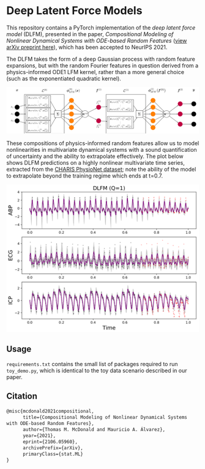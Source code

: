 # Deep Latent Force Models

This repository contains a PyTorch implementation of the *deep latent force model* (DLFM), presented in the paper, *Compositional Modeling of Nonlinear Dynamical Systems with ODE-based Random Features* ([view arXiv preprint here](https://arxiv.org/abs/2106.05960)), which has been accepted to NeurIPS 2021.  

The DLFM takes the form of a deep Gaussian process with random feature expansions, but with the random Fourier features in question derived from a physics-informed ODE1 LFM kernel, rather than a more general choice (such as the exponentiated quadratic kernel).

![DLFM Model Architecture](assets/model.png "DLFM Model Architecture")

These compositions of physics-informed random features allow us to model nonlinearities in multivariate dynamical systems with a sound quantification of uncertainty and the ability to extrapolate effectively. The plot below shows DLFM predictions on a highly nonlinear multivariate time series, extracted from the [CHARIS PhysioNet dataset](https://physionet.org/content/charisdb/1.0.0/); note the ability of the model to extrapolate beyond the training regime which ends at t=0.7.

![PhysioNet Results](assets/physionet.png "PhysioNet Results")

## Usage

`requirements.txt` contains the small list of packages required to run `toy_demo.py`, which is identical to the toy data scenario described in our paper.

## Citation

```
@misc{mcdonald2021compositional,
      title={Compositional Modeling of Nonlinear Dynamical Systems with ODE-based Random Features}, 
      author={Thomas M. McDonald and Mauricio A. Álvarez},
      year={2021},
      eprint={2106.05960},
      archivePrefix={arXiv},
      primaryClass={stat.ML}
}
```
